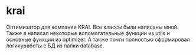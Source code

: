 # krai

Оптимизатор для компании KRAI. Все классы были написаны мной. Также я написал некоторые вспомогательные функции из utils и основные функции из optimizer. А также почти полностью сформировал логикуработы с БД из папки database.
